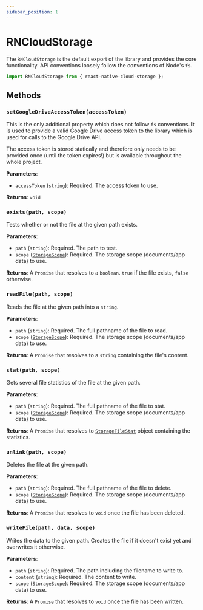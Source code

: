 ```yaml
---
sidebar_position: 1
---
```


# RNCloudStorage

The `RNCloudStorage` is the default export of the library and provides the core functionality. API conventions loosely follow the conventions of Node's `fs`.

```ts
import RNCloudStorage from { react-native-cloud-storage };
```

## Methods

### `setGoogleDriveAccessToken(accessToken)`

This is the only additional property which does not follow `fs` conventions. It is used to provide a valid Google Drive access token to the library which is used for calls to the Google Drive API.

The access token is stored statically and therefore only needs to be provided once (until the token expires!) but is available throughout the whole project.

**Parameters**:

- `accessToken` (`string`): Required. The access token to use.

**Returns**: `void`

### `exists(path, scope)`

Tests whether or not the file at the given path exists.

**Parameters**:

- `path` (`string`): Required. The path to test.
- `scope` ([`StorageScope`](./StorageScope)): Required. The storage scope (documents/app data) to use.

**Returns**: A `Promise` that resolves to a `boolean`. `true` if the file exists, `false` otherwise.

### `readFile(path, scope)`

Reads the file at the given path into a `string`.

**Parameters**:

- `path` (`string`): Required. The full pathname of the file to read.
- `scope` ([`StorageScope`](./StorageScope)): Required. The storage scope (documents/app data) to use.

**Returns**: A `Promise` that resolves to a `string` containing the file's content.

### `stat(path, scope)`

Gets several file statistics of the file at the given path.

**Parameters**:

- `path` (`string`): Required. The full pathname of the file to stat.
- `scope` ([`StorageScope`](./StorageScope)): Required. The storage scope (documents/app data) to use.

**Returns**: A `Promise` that resolves to [`StorageFileStat`](./StorageFileStat) object containing the statistics.

### `unlink(path, scope)`

Deletes the file at the given path.

**Parameters**:

- `path` (`string`): Required. The full pathname of the file to delete.
- `scope` ([`StorageScope`](./StorageScope)): Required. The storage scope (documents/app data) to use.

**Returns**: A `Promise` that resolves to `void` once the file has been deleted.

### `writeFile(path, data, scope)`

Writes the data to the given path. Creates the file if it doesn't exist yet and overwrites it otherwise.

**Parameters**:

- `path` (`string`): Required. The path including the filename to write to.
- `content` (`string`): Required. The content to write.
- `scope` ([`StorageScope`](./StorageScope)): Required. The storage scope (documents/app data) to use.

**Returns**: A `Promise` that resolves to `void` once the file has been written.
